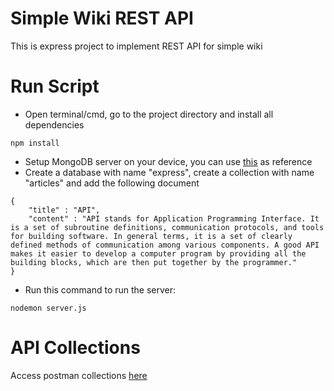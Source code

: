 # Simple Wiki REST API

This is express project to implement REST API for simple wiki

# Run Script

- Open terminal/cmd, go to the project directory and install all dependencies

```
npm install
```

- Setup MongoDB server on your device, you can use [this](https://www.mongodb.com/docs/manual/tutorial/install-mongodb-on-os-x/) as reference
- Create a database with name "express", create a collection with name "articles" and add the following document

```
{
    "title" : "API",
    "content" : "API stands for Application Programming Interface. It is a set of subroutine definitions, communication protocols, and tools for building software. In general terms, it is a set of clearly defined methods of communication among various components. A good API makes it easier to develop a computer program by providing all the building blocks, which are then put together by the programmer."
}
```

- Run this command to run the server:

```
nodemon server.js
```

# API Collections

Access postman collections [here](https://www.postman.com/grey-astronaut-140944/workspace/simple-wiki-rest-api)
